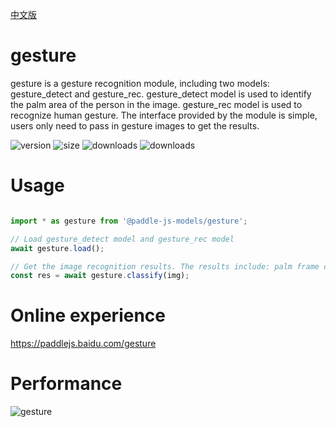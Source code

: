 [中文版](./README_cn.md)

# gesture

gesture is a gesture recognition module, including two models: gesture_detect and gesture_rec. gesture_detect model is used to identify the palm area of the person in the image. gesture_rec model is used to recognize human gesture. The interface provided by the module is simple, users only need to pass in gesture images to get the results.

<img src="https://img.shields.io/npm/v/@paddle-js-models/gesture?color=success" alt="version"> <img src="https://img.shields.io/bundlephobia/min/@paddle-js-models/gesture" alt="size"> <img src="https://img.shields.io/npm/dm/@paddle-js-models/gesture?color=orange" alt="downloads"> <img src="https://img.shields.io/npm/dt/@paddle-js-models/gesture" alt="downloads">

# Usage

```js

import * as gesture from '@paddle-js-models/gesture';

// Load gesture_detect model and gesture_rec model
await gesture.load();

// Get the image recognition results. The results include: palm frame coordinates and recognition results
const res = await gesture.classify(img);

```

# Online experience

https://paddlejs.baidu.com/gesture

# Performance
<img alt="gesture" src="https://user-images.githubusercontent.com/43414102/156379706-065a4f57-cc75-4457-857a-18619589492f.gif">
